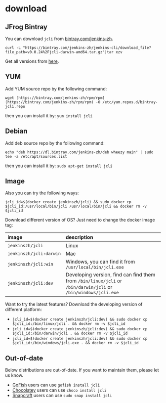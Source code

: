# download

## JFrog Bintray

You can download `jcli` from [bintray.com/jenkins-zh](https://bintray.com/beta/#/jenkins-zh/generic/jenkins-cli/).

`curl -L "https://bintray.com/jenkins-zh/jenkins-cli/download_file?file_path=v0.0.24%2Fjcli-darwin-amd64.tar.gz"|tar xzv`

Get all versions from [here](https://dl.bintray.com/jenkins-zh/generic/jenkins-cli/).

## YUM

Add YUM source repo by the following command:

```
wget [https://bintray.com/jenkins-zh/rpm/rpm](https://bintray.com/jenkins-zh/rpm/rpm) -O /etc/yum.repos.d/bintray-jcli.repo
```

then you can install it by: `yum install jcli`

## Debian

Add deb source repo by the following command:

```
echo "deb https://dl.bintray.com/jenkins-zh/deb wheezy main" | sudo tee -a /etc/apt/sources.list
```

then you can install it by: `sudo apt-get install jcli`

## Image

Also you can try the following ways:

`jcli_id=$(docker create jenkinszh/jcli) && sudo docker cp $jcli_id:/usr/local/bin/jcli /usr/local/bin/jcli && docker rm -v $jcli_id`

Download different version of OS? Just need to change the docker image tag:

| image | description |
| :--- | :--- |
| `jenkinszh/jcli` | Linux |
| `jenkinszh/jcli:darwin` | Mac |
| `jenkinszh/jcli:win` | Windows, you can find it from `/usr/local/bin/jcli.exe` |
| `jenkinszh/jcli:dev` | Developing version, find can find them from `/bin/linux/jcli` or `/bin/darwin/jcli` or `/bin/windows/jcli.exe` |

Want to try the latest features? Download the developing version of different platform:

* `jcli_id=$(docker create jenkinszh/jcli:dev) && sudo docker cp $jcli_id:/bin/linux/jcli . && docker rm -v $jcli_id`
* `jcli_id=$(docker create jenkinszh/jcli:dev) && sudo docker cp $jcli_id:/bin/darwin/jcli . && docker rm -v $jcli_id`
* `jcli_id=$(docker create jenkinszh/jcli:dev) && sudo docker cp $jcli_id:/bin/windows/jcli.exe . && docker rm -v $jcli_id`

## Out-of-date

Below distributions are out-of-date. If you want to maintain them, please let us know.

* [GoFish](https://gofi.sh/) users can use `gofish install jcli`
* [Chocolatey](https://chocolatey.org/packages/jcli) users can use `choco install jcli`
* [Snapcraft](https://snapcraft.io/jcli) users can use `sudo snap install jcli`

